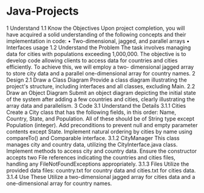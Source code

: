 # Java-Projects
1 Understand
1.1 Know the Objectives
Upon project completion, you will have acquired a solid understanding of the following concepts and their
implementation in code:
• Two-dimensional, jagged, and parallel arrays
• Interfaces usage
1.2 Understand the Problem
The task involves managing data for cities with populations exceeding 1,000,000. The objective is to develop code
allowing clients to access data for countries and cities efficiently. To achieve this, we will employ a two-
dimensional jagged array to store city data and a parallel one-dimensional array for country names.
2 Design
2.1 Draw a Class Diagram
Provide a class diagram illustrating the project's structure, including interfaces and all classes, excluding Main.
2.2 Draw an Object Diagram
Submit an object diagram depicting the initial state of the system after adding a few countries and cities, clearly
illustrating the array data and parallelism.
3 Code
3.1 Understand the Details
3.1.1 Cities
Create a City class that has the following fields, in this order: Name, Country, State, and Population. All of these
should be of String type except Population (integer). Add preconditions to prevent null and empty parameter
contents except State. Implement natural ordering by cities by name using compareTo() and Comparable
interface.
3.1.2 CityManager
This class manages city and country data, utilizing the CityInterface.java class. Implement methods to access city
and country data. Ensure the constructor accepts two File references indicating the countries and cities files,
handling any FileNotFoundExceptions appropriately.
3.1.3 Files
Utilize the provided data files: country.txt for country data and cities.txt for cities data.
3.1.4 Use These
Utilize a two-dimensional jagged array for cities data and a one-dimensional array for country names.
